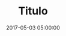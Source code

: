 ---
layout: post
title: "Titulo"
date: 2017-05-03 05:00:00
categories: Categoría
image: images/imagen.png
podcast_link: https://github.com/neoranger/neoranger.github.io/raw/master/Categoria/archivo.mp3
tags: [audio, telegram, blog, podcast]
comments: true
---
